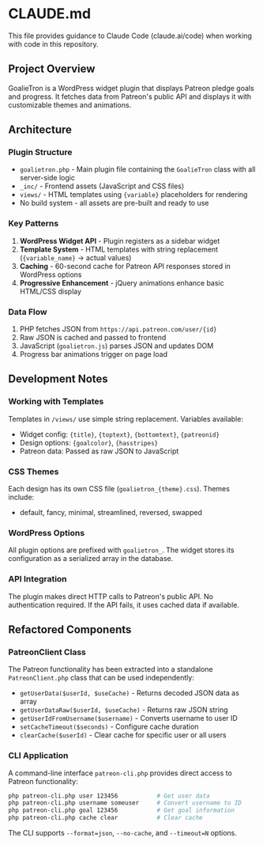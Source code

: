 # CLAUDE.md

This file provides guidance to Claude Code (claude.ai/code) when working with code in this repository.

## Project Overview

GoalieTron is a WordPress widget plugin that displays Patreon pledge goals and progress. It fetches data from Patreon's public API and displays it with customizable themes and animations.

## Architecture

### Plugin Structure
- `goalietron.php` - Main plugin file containing the `GoalieTron` class with all server-side logic
- `_inc/` - Frontend assets (JavaScript and CSS files)
- `views/` - HTML templates using `{variable}` placeholders for rendering
- No build system - all assets are pre-built and ready to use

### Key Patterns
1. **WordPress Widget API** - Plugin registers as a sidebar widget
2. **Template System** - HTML templates with string replacement (`{variable_name}` → actual values)
3. **Caching** - 60-second cache for Patreon API responses stored in WordPress options
4. **Progressive Enhancement** - jQuery animations enhance basic HTML/CSS display

### Data Flow
1. PHP fetches JSON from `https://api.patreon.com/user/{id}`
2. Raw JSON is cached and passed to frontend
3. JavaScript (`goalietron.js`) parses JSON and updates DOM
4. Progress bar animations trigger on page load

## Development Notes

### Working with Templates
Templates in `/views/` use simple string replacement. Variables available:
- Widget config: `{title}`, `{toptext}`, `{bottomtext}`, `{patreonid}`
- Design options: `{goalcolor}`, `{hasstripes}`
- Patreon data: Passed as raw JSON to JavaScript

### CSS Themes
Each design has its own CSS file (`goalietron_{theme}.css`). Themes include:
- default, fancy, minimal, streamlined, reversed, swapped

### WordPress Options
All plugin options are prefixed with `goalietron_`. The widget stores its configuration as a serialized array in the database.

### API Integration
The plugin makes direct HTTP calls to Patreon's public API. No authentication required. If the API fails, it uses cached data if available.

## Refactored Components

### PatreonClient Class
The Patreon functionality has been extracted into a standalone `PatreonClient.php` class that can be used independently:
- `getUserData($userId, $useCache)` - Returns decoded JSON data as array
- `getUserDataRaw($userId, $useCache)` - Returns raw JSON string 
- `getUserIdFromUsername($username)` - Converts username to user ID
- `setCacheTimeout($seconds)` - Configure cache duration
- `clearCache($userId)` - Clear cache for specific user or all users

### CLI Application
A command-line interface `patreon-cli.php` provides direct access to Patreon functionality:
```bash
php patreon-cli.php user 123456           # Get user data
php patreon-cli.php username someuser     # Convert username to ID
php patreon-cli.php goal 123456           # Get goal information
php patreon-cli.php cache clear           # Clear cache
```

The CLI supports `--format=json`, `--no-cache`, and `--timeout=N` options.